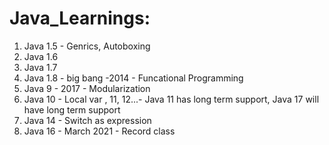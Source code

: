 # Java_Learnings:
1. Java 1.5 - Genrics, Autoboxing
2. Java 1.6
3. Java 1.7
4. Java 1.8 - big bang -2014 - Funcational Programming
3. Java 9 - 2017 - Modularization
4. Java 10 - Local var
   , 11, 12...- Java 11 has long term support, Java 17 will have long term support
5. Java 14 - Switch as expression
6. Java 16 - March 2021 - Record class
